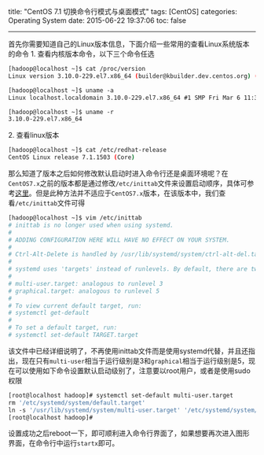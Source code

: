 title: "CentOS 7.1 切换命令行模式与桌面模式"
tags: [CentOS]
categories: Operating System
date: 2015-06-22 19:37:06
toc: false

---

首先你需要知道自己的Linux版本信息，下面介绍一些常用的查看Linux系统版本的命令
1. 查看内核版本命令，以下三个命令任选
```bash
[hadoop@localhost ~]$ cat /proc/version
Linux version 3.10.0-229.el7.x86_64 (builder@kbuilder.dev.centos.org) (gcc version 4.8.2 20140120 (Red Hat 4.8.2-16) (GCC) ) #1 SMP Fri Mar 6 11:36:42 UTC 2015

[hadoop@localhost ~]$ uname -a
Linux localhost.localdomain 3.10.0-229.el7.x86_64 #1 SMP Fri Mar 6 11:36:42 UTC 2015 x86_64 x86_64 x86_64 GNU/Linux

[hadoop@localhost ~]$ uname -r
3.10.0-229.el7.x86_64
```
2. 查看linux版本
```bash
[hadoop@localhost ~]$ cat /etc/redhat-release 
CentOS Linux release 7.1.1503 (Core) 
```

那么知道了版本之后如何修改默认启动时进入命令行还是桌面环境呢？在`CentOS7.x`之前的版本都是通过修改`/etc/inittab`文件来设置启动顺序，具体可参考[这里](http://www.habadog.com/2012/03/03/centos-model-switch/)。但是此种方法并不适应于`CentOS7.x`版本，在该版本中，我们查看`/etc/inittab`文件可得
```bash
[hadoop@localhost ~]$ vim /etc/inittab
# inittab is no longer used when using systemd.
#
# ADDING CONFIGURATION HERE WILL HAVE NO EFFECT ON YOUR SYSTEM.
#
# Ctrl-Alt-Delete is handled by /usr/lib/systemd/system/ctrl-alt-del.target
#
# systemd uses 'targets' instead of runlevels. By default, there are two main targets:
#
# multi-user.target: analogous to runlevel 3
# graphical.target: analogous to runlevel 5
#
# To view current default target, run:
# systemctl get-default
#
# To set a default target, run:
# systemctl set-default TARGET.target
```
该文件中已经详细说明了，不再使用inittab文件而是使用systemd代替，并且还指出，现在只有`multi-user`相当于运行级别是3和`graphical`相当于运行级别是5，现在可以使用如下命令设置默认启动级别了，注意要以root用户，或者是使用sudo权限
```bash
[root@localhost hadoop]# systemctl set-default multi-user.target
rm '/etc/systemd/system/default.target'
ln -s '/usr/lib/systemd/system/multi-user.target' '/etc/systemd/system/default.target'
[root@localhost hadoop]# 
```
设置成功之后reboot一下，即可顺利进入命令行界面了，如果想要再次进入图形界面，在命令行中运行`startx`即可。


